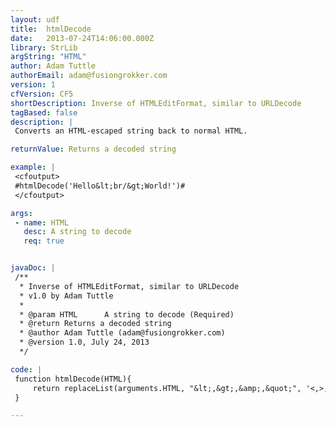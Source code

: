 ```yaml
---
layout: udf
title:  htmlDecode
date:   2013-07-24T14:06:00.000Z
library: StrLib
argString: "HTML"
author: Adam Tuttle
authorEmail: adam@fusiongrokker.com
version: 1
cfVersion: CF5
shortDescription: Inverse of HTMLEditFormat, similar to URLDecode
tagBased: false
description: |
 Converts an HTML-escaped string back to normal HTML.

returnValue: Returns a decoded string

example: |
 <cfoutput>
 #htmlDecode('Hello&lt;br/&gt;World!')#
 </cfoutput>

args:
 - name: HTML
   desc: A string to decode
   req: true


javaDoc: |
 /**
  * Inverse of HTMLEditFormat, similar to URLDecode
  * v1.0 by Adam Tuttle
  * 
  * @param HTML      A string to decode (Required)
  * @return Returns a decoded string 
  * @author Adam Tuttle (adam@fusiongrokker.com) 
  * @version 1.0, July 24, 2013 
  */

code: |
 function htmlDecode(HTML){
     return replaceList(arguments.HTML, "&lt;,&gt;,&amp;,&quot;", '<,>,&,"');
 }

---
```


